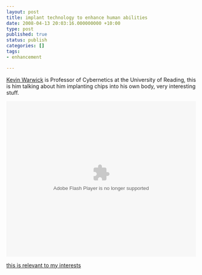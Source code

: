```yaml
---
layout: post
title: implant technology to enhance human abilities
date: 2008-04-13 20:03:16.000000000 +10:00
type: post
published: true
status: publish
categories: []
tags:
- enhancement

---
```

<p><a href="http://www.kevinwarwick.com/">Kevin Warwick</a> is Professor of Cybernetics at the University of Reading, this is him talking about him implanting chips into his own body, very interesting stuff.</p>
<p><embed src="http://video.google.com/googleplayer.swf?docId=4476913308646425612&amp;hl=en" style="width: 500px; height: 410px" id="VideoPlayback" type="application/x-shockwave-flash" flashvars="autoPlay=false"></embed></p>
<p><a href="http://icanhascheezburger.com/2007/01/11/this-is-relevant-to-my-interests/">this is relevant to my interests</a></p>
